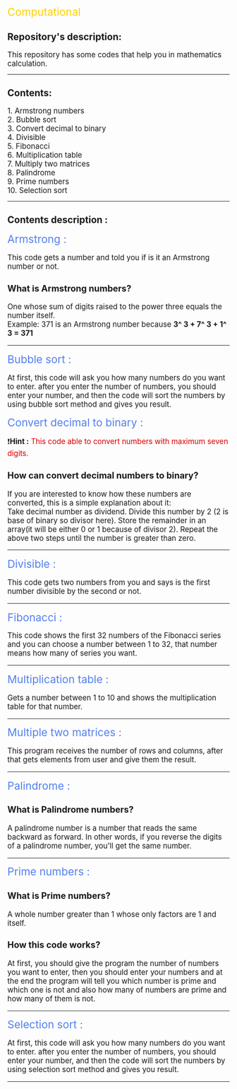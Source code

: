 <big><big><big><span style="color: #FFD100">Computational</span></big></big></big>

## Repository's description:
<big>This repository has some codes that help you in mathematics calculation.</big>
<hr>

## Contents:
<big>
1. Armstrong numbers <br>
2. Bubble sort <br>
3. Convert decimal to binary <br>
4. Divisible <br>
5. Fibonacci <br>
6. Multiplication table <br>
7. Multiply two matrices <br>
8. Palindrome <br>
9. Prime numbers <br>
10. Selection sort <br>
</big>

<hr>

## Contents description :
<big>

<big><big><span class="title" style="color: #5480ED">Armstrong :</big></big>

This code gets a number and told you if is it an Armstrong number or not.

### What is Armstrong numbers?
One whose sum of digits raised to the power three equals the number itself. <br>
Example: 371 is an Armstrong number because **3^ 3 + 7^ 3 + 1^ 3 = 371**

<hr>

<big><big><span class="title" style="color: #5480ED">Bubble sort :</big></big>

At first, this code will ask you how many numbers do you want to enter. after you enter the number of numbers, you should enter your number, and then the code will sort the numbers by using bubble sort method and gives you result.

<big><big><span class="title" style="color: #5480ED">Convert decimal to binary :</big></big> <br>

❗️**Hint :** 
<span style="color: #DA0000">  This code able to convert numbers with maximum seven digits.</span>

### How can convert decimal numbers to binary?
If you are interested to know how these numbers are converted, this is a simple explanation about it: <br>
Take decimal number as dividend. Divide this number by 2 (2 is base of binary so divisor here). Store the remainder in an array(it will be either 0 or 1 because of divisor 2). Repeat the above two steps until the number is greater than zero.
 
<hr>


<big><big><span class="title" style="color: #5480ED">Divisible :</big></big>

This code gets two numbers from you and says is the first number divisible by the second or not.

<hr>

<big><big><span class="title" style="color: #5480ED">Fibonacci :</big></big>

This code shows the first 32 numbers of the Fibonacci series and you can choose a number between 1 to 32, that number means how many of series you want.

<hr>

<big><big><span class="title" style="color: #5480ED">Multiplication table :</big></big>

Gets a number between 1 to 10 and shows the multiplication table for that number.

<hr>

<big><big><span class="title" style="color: #5480ED">Multiple two matrices :</big></big>

This program receives the number of rows and columns, after that gets elements from user and give them the result.
<hr>

<big><big><span class="title" style="color: #5480ED">Palindrome :</big></big>


### What is Palindrome numbers?
A palindrome number is a number that reads the same backward as forward. In other words, if you reverse the digits of a palindrome number, you'll get the same number.

<hr>

<big><big><span class="title" style="color: #5480ED">Prime numbers :</big></big>


### What is Prime numbers?
A whole number greater than 1 whose only factors are 1 and itself.

### How this code works?
At first, you should give the program the number of numbers you want to enter, then you should enter your numbers and
at the end the program will tell you which number is prime and which one is not and also how many of numbers are prime and how many of them is not.

<hr>

<big><big><span class="title" style="color: #5480ED">Selection sort :</big></big>


At first, this code will ask you how many numbers do you want to enter. after you enter the number of numbers, you should enter your number, and then the code will sort the numbers by using selection sort method and gives you result.

<hr>

</big>